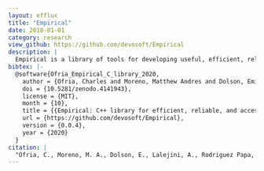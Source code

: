 ```yaml
---
layout: efflux
title: "Empirical"
date: 2018-01-01
category: research
view_github: https://github.com/devosoft/Empirical
description: |
  Empirical is a library of tools for developing useful, efficient, reliable, and available scientific software. The provided code is header-only and encapsulated into the `emp` namespace, so it is simple to incorporate into existing projects.
bibtex: |-
  @software{Ofria_Empirical_C_library_2020,
    author = {Ofria, Charles and Moreno, Matthew Andres and Dolson, Emily and Lalejini, Alex and Rodriguez Papa, Santiago and Fenton, Jake and Perry, Katherine and Jorgensen, Steven and hoffmanriley and grenewode and Baldwin Edwards, Oliver and Stredwick, Jason and cgnitash and theycallmeHeem and Vostinar, Anya and Moreno, Ryan and Schossau, Jory and Zaman, Luis and djrain},
    doi = {10.5281/zenodo.4141943},
    license = {MIT},
    month = {10},
    title = {{Empirical: C++ library for efficient, reliable, and accessible scientific software}},
    url = {https://github.com/devosoft/Empirical},
    version = {0.0.4},
    year = {2020}
  }
citation: |
  "Ofria, C., Moreno, M. A., Dolson, E., Lalejini, A., Rodriguez Papa, S., Fenton, J., Perry, K., Jorgensen, S., , H., , G., Baldwin Edwards, O., Stredwick, J., , C., , T., Vostinar, A., Moreno, R., Schossau, J., Zaman, L., & , D. (2020). Empirical: C++ library for efficient, reliable, and accessible scientific software (Version 0.0.4) [Computer software]. https://doi.org/10.5281/zenodo.4141943"
---
```

